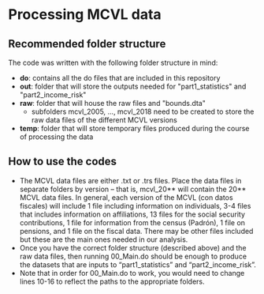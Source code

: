 # Processing MCVL data

## Recommended folder structure

The code was written with the following folder structure in mind:
- **do**: contains all the do files that are included in this repository
- **out**: folder that will store the outputs needed for "part1_statistics" and "part2_income_risk"
- **raw**: folder that will house the raw files and "bounds.dta"
  - subfolders mcvl_2005, ..., mcvl_2018 need to be created to store the raw data files of the different MCVL versions
- **temp**: folder that will store temporary files produced during the course of processing the data


## How to use the codes

- The MCVL data files are either .txt or .trs files. Place the data files in separate folders by version – that is, mcvl_20** will contain the 20** MCVL data files. In general, each version of the MCVL (con datos fiscales) will include 1 file including information on individuals, 3-4 files that includes information on affiliations, 13 files for the social security contributions, 1 file for information from the census (Padrón), 1 file on pensions, and 1 file on the fiscal data. There may be other files included but these are the main ones needed in our analysis.
- Once you have the correct folder structure (described above) and the raw data files, then running 00_Main.do should be enough to produce the datasets that are inputs to “part1_statistics” and “part2_income_risk”. 
- Note that in order for 00_Main.do to work, you would need to change lines 10-16 to reflect the paths to the appropriate folders.
